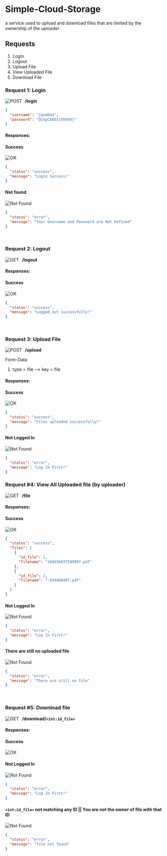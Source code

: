 # Simple-Cloud-Storage

a service used to upload and download files that are limited by the ownership of the uploader

## Requests

1. Login
2. Logout
3. Upload File
4. View Uploaded File
5. Download File

### Request 1: Login

![POST](https://badgen.net/badge/Method/POST/yellow)<span style="padding:10px">**/login**</span>

```json
{
  "username": "janeDoe",
  "password": "QchpCEKOIsVhOXVj"
}
```

#### Responses:

#### Success

![OK](https://badgen.net/badge/OK/200/green)

```json
{
  "status": "success",
  "message": "Login Success!"
}
```

#### Not found

![Not Found](https://badgen.net/badge/Not%20Found/404/red)

```json
{
  "status": "error",
  "message": "Your Username and Password are Not Defined"
}
```

<br>

### Request 2: Logout

![GET](https://badgen.net/badge/Method/GET/green)<span style="padding:10px">**/logout**</span>

#### Responses:

#### Success

![OK](https://badgen.net/badge/OK/200/green)

```json
{
  "status": "success",
  "message": "Logged out successfully!"
}
```

<br>

### Request 3: Upload File

![POST](https://badgen.net/badge/Method/POST/yellow)<span style="padding:10px">**/upload**</span>

Form-Data

1. type = file --> key = file

#### Responses:

#### Success

![OK](https://badgen.net/badge/OK/200/green)

```json
{
  "status": "success",
  "message": "Files uploaded successfully!"
}
```

#### Not Logged In

![Not Found](https://badgen.net/badge/Not%20Found/404/red)

```json
{
  "status": "error",
  "message": "Log In First!"
}
```

### Request #4: View All Uploaded file (by uploader)

![GET](https://badgen.net/badge/Method/GET/green)<span style="padding:10px">**/file**</span>

#### Responses:

#### Success

![OK](https://badgen.net/badge/OK/200/green)

```json
{
  "status": "success",
  "files": [
    {
      "id_file": 1,
      "filename": "168656837599997.pdf"
    },
    {
      "id_file": 2,
      "filename": "-934988497.pdf"
    }
  ]
}
```

#### Not Logged In

![Not Found](https://badgen.net/badge/Not%20Found/404/red)

```json
{
  "status": "error",
  "message": "Log In First!"
}
```

#### There are still no uploaded file

![Not Found](https://badgen.net/badge/Not%20Found/404/red)

```json
{
  "status": "error",
  "message": "There are still no file"
}
```

<br>

### Request #5: Download file

![GET](https://badgen.net/badge/Method/GET/green)<span style="padding:10px">**/download/`<int:id_file>`**</span>

#### Responses:

#### Success

![OK](https://badgen.net/badge/OK/200/green)

#### Not Logged In

![Not Found](https://badgen.net/badge/Not%20Found/404/red)

```json
{
  "status": "error",
  "message": "Log In First!"
}
```

#### `<int:id_file>` not matching any ID || You are not the owner of file with that ID

![Not Found](https://badgen.net/badge/Not%20Found/404/red)

```json
{
  "status": "error",
  "message": "file not found"
}
```

<br>

